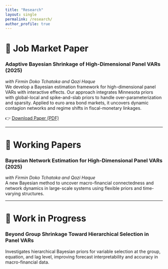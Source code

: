 ```yaml
---
title: "Research"
layout: single
permalink: /research/
author_profile: true
---
```


# 📝 Job Market Paper

### **Adaptive Bayesian Shrinkage of High-Dimensional Panel VARs** (2025)  
*with Firmin Doko Tchatoka and Qazi Haque*  
We develop a Bayesian estimation framework for high-dimensional panel VARs with interactive effects. Our approach integrates Minnesota priors with global-local and spike-and-slab priors to handle over-parameterization and sparsity. Applied to euro area bond markets, it uncovers dynamic contagion networks and regime shifts in fiscal-monetary linkages.

👉 [Download Paper (PDF)](/files/JMP_ZhiruoZhang.pdf)

---

# 🧠 Working Papers

### **Bayesian Network Estimation for High-Dimensional Panel VARs** (2025)  
*with Firmin Doko Tchatoka and Qazi Haque*  
A new Bayesian method to uncover macro-financial connectedness and network dynamics in large-scale systems using flexible priors and time-varying structures.

---

# 🔬 Work in Progress

### **Beyond Group Shrinkage Toward Hierarchical Selection in Panel VARs**  
Investigates hierarchical Bayesian priors for variable selection at the group, equation, and lag level, improving forecast interpretability and accuracy in macro-financial data.
